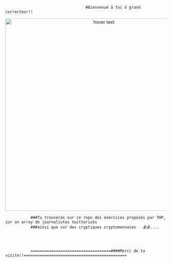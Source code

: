                                        #Bienvenue à toi ô grand correcteur!!


<p align="center">
<img src="/lib/img/moeny.jpg" width="600" title="hover text">
</p>


               ###Tu trouveras sur ce repo des exercices proposés par THP, sur un array de journalistes twitterisés
               ###ainsi que sur des cryptiques cryptomonnaies   💰💰....




               ===================================####Merci de ta visite!!=============================================


